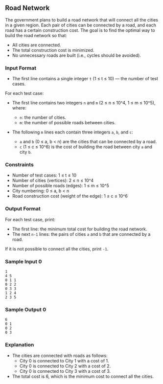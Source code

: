 ## Road Network

The government plans to build a road network that will connect all the cities in a given region. Each pair of cities can be connected by a road, and each road has a certain construction cost. The goal is to find the optimal way to build the road network so that:

- All cities are connected.
- The total construction cost is minimized.
- No unnecessary roads are built (i.e., cycles should be avoided).

### Input Format

- The first line contains a single integer `t` (1 ≤ t ≤ 10) — the number of test cases.
  
For each test case:

- The first line contains two integers `n` and `m` (2 ≤ n ≤ 10^4, 1 ≤ m ≤ 10^5), where:
  - `n`: the number of cities.
  - `m`: the number of possible roads between cities.

- The following `m` lines each contain three integers `a`, `b`, and `c`:
  - `a` and `b` (0 ≤ a, b < n) are the cities that can be connected by a road.
  - `c` (1 ≤ c ≤ 10^6) is the cost of building the road between city `a` and city `b`.

### Constraints

- Number of test cases: 1 ≤ t ≤ 10
- Number of cities (vertices): 2 ≤ n ≤ 10^4
- Number of possible roads (edges): 1 ≤ m ≤ 10^5
- City numbering: 0 ≤ a, b < n
- Road construction cost (weight of the edge): 1 ≤ c ≤ 10^6

### Output Format

For each test case, print:

- The first line: the minimum total cost for building the road network.
- The next `n-1` lines: the pairs of cities `a` and `b` that are connected by a road.

If it is not possible to connect all the cities, print `-1`.

### Sample Input 0

```
1 
4 5 
0 1 1 
0 2 2 
0 3 3 
1 2 4 
2 3 5 
```

### Sample Output 0

```
6 
0 1 
0 2 
0 3 
```


### Explanation

- The cities are connected with roads as follows:
  - City 0 is connected to City 1 with a cost of 1.
  - City 0 is connected to City 2 with a cost of 2.
  - City 0 is connected to City 3 with a cost of 3.
- The total cost is 6, which is the minimum cost to connect all the cities.

